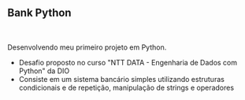 ## Bank Python
<br/>

Desenvolvendo meu primeiro projeto em Python.
- Desafio proposto no curso "NTT DATA - Engenharia de Dados com Python" da DIO
- Consiste em um sistema bancário simples utilizando estruturas condicionais e de repetição, manipulação de strings e operadores
